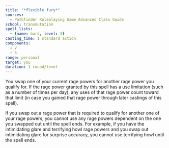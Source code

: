 ```yaml
---
title: "*flexible fury*"
sources:
  - Pathfinder Roleplaying Game Advanced Class Guide
school: transmutation
spell_lists:
  - {name: bard, level: 3}
casting_time: 1 standard action
components:
  - V
  - S
range: personal
target: you
duration: 1 round/level
---
```


You swap one of your current rage powers for another rage power you qualify for. If the rage power granted by this spell has a use limitation (such as a number of times per day), any uses of that rage power count toward that limit (in case you gained that rage power through later castings of this spell).

If you swap out a rage power that is required to qualify for another one of your rage powers, you cannot use any rage powers dependent on the one you swapped out until the spell ends. For example, if you have the intimidating glare and terrifying howl rage powers and you swap out intimidating glare for surprise accuracy, you cannot use terrifying howl until the spell ends.

